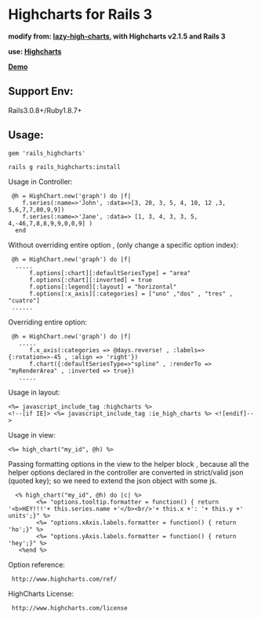 Highcharts for Rails 3
=========================================================================

__modify from: [lazy-high-charts](https://github.com/michelson/lazy_high_charts "lazy-high-charts"), with Highcharts v2.1.5 and Rails 3__

__use: [Highcharts](http://highcharts.com/ "Highcharts")__

__[Demo](http://highcharts.com/demo/)__

Support Env:
------------
Rails3.0.8+/Ruby1.8.7+

## Usage:

    gem 'rails_highcharts'

    rails g rails_highcharts:install
 
Usage in Controller:
 
     @h = HighChart.new('graph') do |f|
        f.series(:name=>'John', :data=>[3, 20, 3, 5, 4, 10, 12 ,3, 5,6,7,7,80,9,9])
        f.series(:name=>'Jane', :data=> [1, 3, 4, 3, 3, 5, 4,-46,7,8,8,9,9,0,0,9] )
      end

Without overriding entire option , (only change a specific option index):
 
     @h = HighChart.new('graph') do |f|
      .....
          f.options[:chart][:defaultSeriesType] = "area"
          f.options[:chart][:inverted] = true
          f.options[:legend][:layout] = "horizontal"
          f.options[:x_axis][:categories] = ["uno" ,"dos" , "tres" , "cuatro"]
     ......

Overriding entire option:
 
     @h = HighChart.new('graph') do |f|
       .....
          f.x_axis(:categories => @days.reverse! , :labels=>{:rotation=>-45 , :align => 'right'})
          f.chart({:defaultSeriesType=>"spline" , :renderTo => "myRenderArea" , :inverted => true})
       .....

Usage in layout:
 
    <%= javascript_include_tag :highcharts %> 
    <!--[if IE]> <%= javascript_include_tag :ie_high_charts %> <![endif]-->
 
Usage in view:
 
    <%= high_chart("my_id", @h) %>

Passing formatting options in the view to the helper block , because all the helper options declared in the controller are converted in strict/valid json (quoted key); so we need to extend the json object with some js.
 
      <% high_chart("my_id", @h) do |c| %>
            <%= "options.tooltip.formatter = function() { return '<b>HEY!!!'+ this.series.name +'</b><br/>'+ this.x +': '+ this.y +' units';}" %>
            <%= "options.xAxis.labels.formatter = function() { return 'ho';}" %>
            <%= "options.yAxis.labels.formatter = function() { return 'hey';}" %>
       <%end %> 

Option reference:
 
     http://www.highcharts.com/ref/

HighCharts License:
 
     http://www.highcharts.com/license
